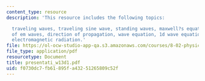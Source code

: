 ```yaml
---
content_type: resource
description: 'This resource includes the following topics:

  traveling waves, traveling sine wave, standing waves, maxwell?s equations, properties
  of em waves, direction of propagation, wave equation, 1d wave equation for e, and
  electromagnetic radiation.'
file: https://ol-ocw-studio-app-qa.s3.amazonaws.com/courses/8-02-physics-ii-electricity-and-magnetism-spring-2007/f0730dc7fb61895fa43251265809c52f_presentati_w13d1.pdf
file_type: application/pdf
resourcetype: Document
title: presentati_w13d1.pdf
uid: f0730dc7-fb61-895f-a432-51265809c52f
---
```

